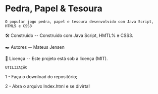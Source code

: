 # Pedra, Papel & Tesoura

    O popular jogo pedra, papel e tesoura desenvolvido com Java Script, HTML5 e CSS3

🛠️ Construído -- Construido com Java Script, HMTL% e CSS3.

✒️ Autores -- Mateus Jensen

📄 Licença -- Este projeto está sob a licença (MIT).

    UTILIZAÇÃO
    
1 - Faça o download do repositório;

2 - Abra o arquivo Index.html e se divirta!
